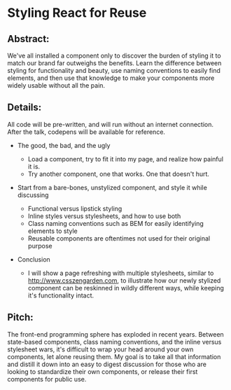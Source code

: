 # Styling React for Reuse

## Abstract:
We've all installed a component only to discover the burden of styling it to match our brand far outweighs the benefits. 
Learn the difference between styling for functionality and beauty, use naming conventions to easily find elements, and 
then use that knowledge to make your components more widely usable without all the pain.

## Details:
All code will be pre-written, and will run without an internet connection. After the talk, codepens will be available 
for reference. 

* The good, the bad, and the ugly
    * Load a component, try to fit it into my page, and realize how painful it is. 
    * Try another component, one that works. One that doesn't hurt. 
    
* Start from a bare-bones, unstylized component, and style it while discussing 
    * Functional versus lipstick styling
    * Inline styles versus stylesheets, and how to use both
    * Class naming conventions such as BEM for easily identifying elements to style
    * Reusable components are oftentimes not used for their original purpose
    
* Conclusion
    * I will show a page refreshing with multiple stylesheets, similar to http://www.csszengarden.com, to illustrate 
    how our newly stylized component can be reskinned in wildly different ways, while keeping it's functionality intact.  

## Pitch:
The front-end programming sphere has exploded in recent years. Between state-based components, class naming conventions, 
and the inline versus stylesheet wars, it's difficult to wrap your head around your own components, let alone reusing 
them. My goal is to take all that information and distill it down into an easy to digest discussion for those who are 
looking to standardize their own components, or release their first components for public use.